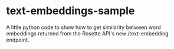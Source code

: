 # text-embeddings-sample
A little python code to show how to get similarity between word embeddings returned from the Rosette API's new /text-embedding endpoint.
